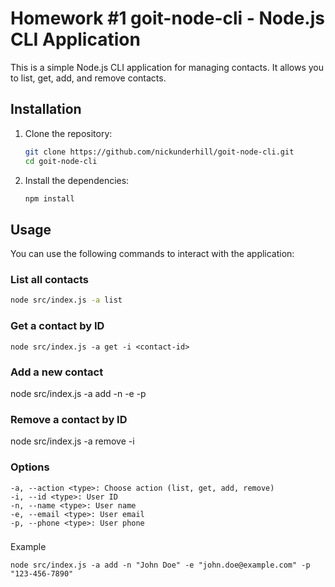 # Homework #1 goit-node-cli - Node.js CLI Application

This is a simple Node.js CLI application for managing contacts. It allows you to
list, get, add, and remove contacts.

## Installation

1. Clone the repository:

   ```sh
   git clone https://github.com/nickunderhill/goit-node-cli.git
   cd goit-node-cli
   ```

2. Install the dependencies:
   ```sh
   npm install
   ```

## Usage

You can use the following commands to interact with the application:

### List all contacts

```sh
node src/index.js -a list
```

### Get a contact by ID

```
node src/index.js -a get -i <contact-id>
```

### Add a new contact

node src/index.js -a add -n <name> -e <email> -p <phone>

### Remove a contact by ID

node src/index.js -a remove -i <contact-id>

### Options

```
-a, --action <type>: Choose action (list, get, add, remove)
-i, --id <type>: User ID
-n, --name <type>: User name
-e, --email <type>: User email
-p, --phone <type>: User phone
```

###

Example

```
node src/index.js -a add -n "John Doe" -e "john.doe@example.com" -p "123-456-7890"
```
